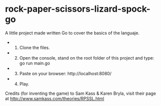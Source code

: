 # rock-paper-scissors-lizard-spock-go

A little project made written Go to cover the basics of the languaje.

  - 1. Clone the files.
  - 2. Open the console, stand on the root folder of this project and type: go run main.go
  - 3. Paste on your browser: http://localhost:8080/
  - 4. Play.


Credits (for inventing the game) to Sam Kass & Karen Bryla, visit their page at http://www.samkass.com/theories/RPSSL.html
